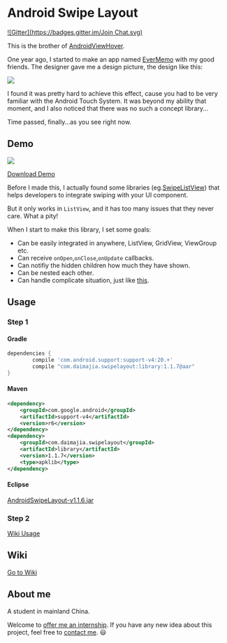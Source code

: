# Android Swipe Layout

[![Gitter](https://badges.gitter.im/Join Chat.svg)](https://gitter.im/daimajia/AndroidSwipeLayout?utm_source=badge&utm_medium=badge&utm_campaign=pr-badge&utm_content=badge)

This is the brother of [AndroidViewHover](https://github.com/daimajia/AndroidViewHover).

One year ago, I started to make an app named [EverMemo](https://play.google.com/store/apps/details?id=com.zhan_dui.evermemo) with my good friends. The designer gave me a design picture, the design like this:

![](http://ww1.sinaimg.cn/mw690/610dc034jw1ejoquidvvsg208i0630u4.gif)

I found it was pretty hard to achieve this effect, cause you had to be very familiar with the Android Touch System. It was beyond my ability that moment, and I also noticed that there was no such a concept library...

Time passed, finally...as you see right now.

## Demo

![](http://ww2.sinaimg.cn/mw690/610dc034jw1ejoplapwtqg208n0e74dx.gif)

[Download Demo](https://github.com/daimajia/AndroidSwipeLayout/releases/download/v1.1.6/AndroidSwipeLayout-v1.1.6.apk)

Before I made this, I actually found some libraries (eg.[SwipeListView](https://github.com/47deg/android-swipelistview)) that helps developers to integrate swiping with your UI component. 

But it only works in `ListView`, and it has too many issues that they never care. What a pity!

When I start to make this library, I set some goals:

- Can be easily integrated in anywhere, ListView, GridView, ViewGroup etc.
- Can receive `onOpen`,`onClose`,`onUpdate` callbacks.
- Can notifiy the hidden children how much they have shown.
- Can be nested each other.
- Can handle complicate situation, just like [this](https://camo.githubusercontent.com/d145d9a9508b3d204b70882c05bc3d9bd433883c/687474703a2f2f7777312e73696e61696d672e636e2f6c617267652f3631306463303334677731656b686f6a7379326172673230386530366e6774312e676966).


## Usage

### Step 1
#### Gradle

```groovy
dependencies {
        compile 'com.android.support:support-v4:20.+'
        compile "com.daimajia.swipelayout:library:1.1.7@aar"
}
```

#### Maven

```xml
<dependency>
	<groupId>com.google.android</groupId>
	<artifactId>support-v4</artifactId>
	<version>r6</version>
</dependency>
<dependency>
    <groupId>com.daimajia.swipelayout</groupId>
    <artifactId>library</artifactId>
    <version>1.1.7</version>
    <type>apklib</type>
</dependency>
```

#### Eclipse

[AndroidSwipeLayout-v1.1.6.jar](https://github.com/daimajia/AndroidSwipeLayout/releases/download/v1.1.6/AndroidSwipeLayout-v1.1.6.jar)

### Step 2

[Wiki Usage](https://github.com/daimajia/AndroidSwipeLayout/wiki/usage)

## Wiki

[Go to Wiki](https://github.com/daimajia/AndroidSwipeLayout/wiki)

## About me

A student in mainland China.

Welcome to [offer me an internship](mailto:daimajia@gmail.com). If you have any new idea about this project, feel free to [contact me](mailto:daimajia@gmail.com). :smiley:

